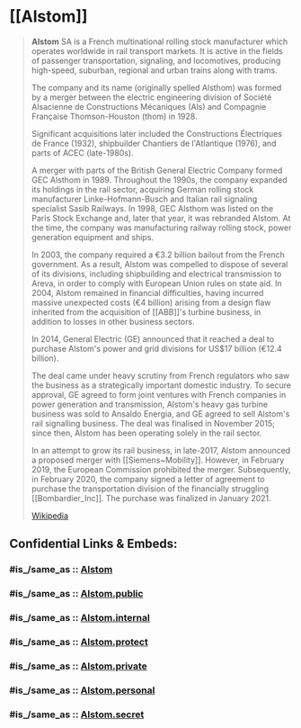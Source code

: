 
# [[Alstom]] 

> **Alstom** SA is a French multinational rolling stock manufacturer 
> which operates worldwide in rail transport markets. 
> It is active in the fields of passenger transportation, signaling, and locomotives, 
> producing high-speed, suburban, regional and urban trains along with trams.
>
> The company and its name (originally spelled Alsthom) was formed by a merger 
> between the electric engineering division of Société Alsacienne de Constructions Mécaniques (Als) and 
> Compagnie Française Thomson-Houston (thom) in 1928. 
> 
> Significant acquisitions later included the Constructions Électriques de France (1932), 
> shipbuilder Chantiers de l'Atlantique (1976), and parts of ACEC (late-1980s).
>
> A merger with parts of the British General Electric Company formed GEC Alsthom in 1989. 
> Throughout the 1990s, the company expanded its holdings in the rail sector, 
> acquiring German rolling stock manufacturer Linke-Hofmann-Busch 
> and Italian rail signaling specialist Sasib Railways. 
> In 1998, GEC Alsthom was listed on the Paris Stock Exchange and, 
> later that year, it was rebranded Alstom. 
> At the time, the company was manufacturing railway rolling stock, 
> power generation equipment and ships.
>
> In 2003, the company required a €3.2 billion bailout from the French government. 
> As a result, Alstom was compelled to dispose of several of its divisions, 
> including shipbuilding and electrical transmission to Areva, 
> in order to comply with European Union rules on state aid. 
> In 2004, Alstom remained in financial difficulties, 
> having incurred massive unexpected costs (€4 billion) 
> arising from a design flaw inherited from the acquisition of [[ABB]]'s turbine business, 
> in addition to losses in other business sectors.
>
> In 2014, General Electric (GE) announced that it reached a deal 
> to purchase Alstom's power and grid divisions for US$17 billion (€12.4 billion). 
> 
> The deal came under heavy scrutiny from French regulators 
> who saw the business as a strategically important domestic industry. 
> To secure approval, GE agreed to form joint ventures with French companies 
> in power generation and transmission, 
> Alstom's heavy gas turbine business was sold to Ansaldo Energia, 
> and GE agreed to sell Alstom's rail signalling business. 
> The deal was finalised in November 2015; 
> since then, Alstom has been operating solely in the rail sector.
>
> In an attempt to grow its rail business, in late-2017, 
> Alstom announced a proposed merger with [[Siemens~Mobility]]. 
> However, in February 2019, the European Commission prohibited the merger. 
> Subsequently, in February 2020, the company signed a letter of agreement 
> to purchase the transportation division of the financially struggling [[Bombardier_Inc]]. 
> The purchase was finalized in January 2021.
>
> [Wikipedia](https://en.wikipedia.org/wiki/Alstom)


## Confidential Links & Embeds: 

### #is_/same_as :: [Alstom](Alstom.md) 

### #is_/same_as :: [Alstom.public](/_public/Society/Economics/Business/Business-Entity/IT~Company/Semiconductor-Industry/Alstom.public.md) 

### #is_/same_as :: [Alstom.internal](/_internal/Society/Economics/Business/Business-Entity/IT~Company/Semiconductor-Industry/Alstom.internal.md) 

### #is_/same_as :: [Alstom.protect](/_protect/Society/Economics/Business/Business-Entity/IT~Company/Semiconductor-Industry/Alstom.protect.md) 

### #is_/same_as :: [Alstom.private](/_private/Society/Economics/Business/Business-Entity/IT~Company/Semiconductor-Industry/Alstom.private.md) 

### #is_/same_as :: [Alstom.personal](/_personal/Society/Economics/Business/Business-Entity/IT~Company/Semiconductor-Industry/Alstom.personal.md) 

### #is_/same_as :: [Alstom.secret](/_secret/Society/Economics/Business/Business-Entity/IT~Company/Semiconductor-Industry/Alstom.secret.md)

